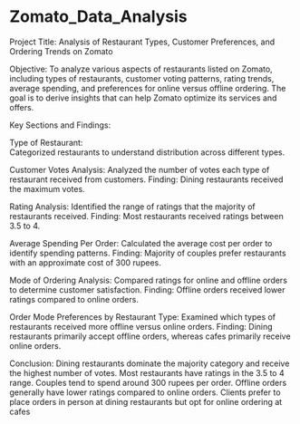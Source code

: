 # Zomato_Data_Analysis
Project Title: Analysis of Restaurant Types, Customer Preferences, and Ordering Trends on Zomato

Objective:
To analyze various aspects of restaurants listed on Zomato, including types of restaurants, customer voting patterns, rating trends, average spending, and preferences for online versus offline ordering. The goal is to derive insights that can help Zomato optimize its services and offers.

Key Sections and Findings:

Type of Restaurant:  
Categorized restaurants to understand distribution across different types.

Customer Votes Analysis: 
Analyzed the number of votes each type of restaurant received from customers.
Finding: Dining restaurants received the maximum votes.

Rating Analysis: 
Identified the range of ratings that the majority of restaurants received.
Finding: Most restaurants received ratings between 3.5 to 4.

Average Spending Per Order:
Calculated the average cost per order to identify spending patterns.
Finding: Majority of couples prefer restaurants with an approximate cost of 300 rupees.

Mode of Ordering Analysis:
Compared ratings for online and offline orders to determine customer satisfaction.
Finding: Offline orders received lower ratings compared to online orders.

Order Mode Preferences by Restaurant Type:
Examined which types of restaurants received more offline versus online orders.
Finding: Dining restaurants primarily accept offline orders, whereas cafes primarily receive online orders.

Conclusion:
Dining restaurants dominate the majority category and receive the highest number of votes.
Most restaurants have ratings in the 3.5 to 4 range.
Couples tend to spend around 300 rupees per order.
Offline orders generally have lower ratings compared to online orders.
Clients prefer to place orders in person at dining restaurants but opt for online ordering at cafes
